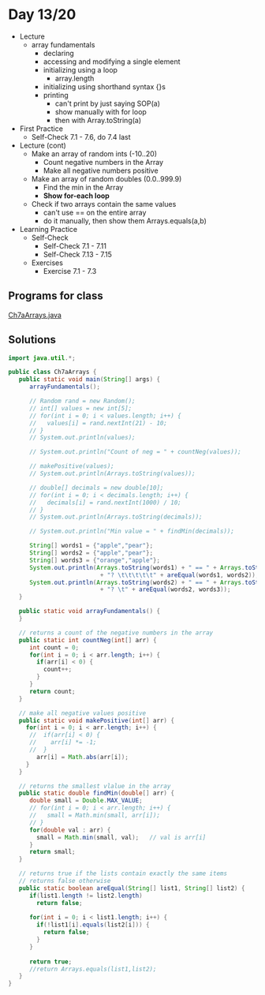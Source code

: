 # Day 13/20

+ Lecture
  - array fundamentals
    - declaring
    - accessing and modifying a single element
    - initializing using a loop
      - array.length
    - initializing using shorthand syntax {}s
    - printing
      - can't print by just saying SOP(a)
      - show manually with for loop
      - then with Array.toString(a)
+ First Practice
  - Self-Check 7.1 - 7.6, do 7.4 last
+ Lecture (cont)
  - Make an array of random ints (-10..20)
    - Count negative numbers in the Array
    - Make all negative numbers positive
  - Make an array of random doubles (0.0..999.9)
    - Find the min in the Array
    - **Show for-each loop**
  - Check if two arrays contain the same values
    - can't use == on the entire array
    - do it manually, then show them Arrays.equals(a,b)
+ Learning Practice
  - Self-Check
    - Self-Check 7.1 - 7.11
    - Self-Check 7.13 - 7.15
  - Exercises
    - Exercise 7.1 - 7.3

## Programs for class
[Ch7aArrays.java](https://github.com/sudocrystal/CS141-InteractiveLectures/blob/main/Ch7aArrays.java)

## Solutions
```java
import java.util.*;

public class Ch7aArrays {
   public static void main(String[] args) {
      arrayFundamentals();

      // Random rand = new Random();
      // int[] values = new int[5];
      // for(int i = 0; i < values.length; i++) {
      //   values[i] = rand.nextInt(21) - 10;
      // }
      // System.out.println(values);

      // System.out.println("Count of neg = " + countNeg(values));

      // makePositive(values);
      // System.out.println(Arrays.toString(values));

      // double[] decimals = new double[10];
      // for(int i = 0; i < decimals.length; i++) {
      //   decimals[i] = rand.nextInt(1000) / 10;
      // }
      // System.out.println(Arrays.toString(decimals));

      // System.out.println("Min value = " + findMin(decimals));

      String[] words1 = {"apple","pear"};
      String[] words2 = {"apple","pear"};
      String[] words3 = {"orange","apple"};
      System.out.println(Arrays.toString(words1) + " == " + Arrays.toString(words2)
                          + "? \t\t\t\t\t" + areEqual(words1, words2));
      System.out.println(Arrays.toString(words2) + " == " + Arrays.toString(words3)
                          + "? \t" + areEqual(words2, words3));
   }

   public static void arrayFundamentals() {
   }

   // returns a count of the negative numbers in the array
   public static int countNeg(int[] arr) {
      int count = 0;
      for(int i = 0; i < arr.length; i++) {
        if(arr[i] < 0) {
          count++;
        }
      }
      return count;
   }

   // make all negative values positive
   public static void makePositive(int[] arr) {
     for(int i = 0; i < arr.length; i++) {
      //  if(arr[i] < 0) {
      //    arr[i] *= -1;
      //  }
        arr[i] = Math.abs(arr[i]);
     }
   }

   // returns the smallest vlalue in the array
   public static double findMin(double[] arr) {
      double small = Double.MAX_VALUE;
      // for(int i = 0; i < arr.length; i++) {
      //   small = Math.min(small, arr[i]);
      // }
      for(double val : arr) {
        small = Math.min(small, val);   // val is arr[i]
      }
      return small;
   }

   // returns true if the lists contain exactly the same items
   // returns false otherwise
   public static boolean areEqual(String[] list1, String[] list2) {
      if(list1.length != list2.length)
        return false;
      
      for(int i = 0; i < list1.length; i++) {
        if(!list1[i].equals(list2[i])) {
          return false;
        }
      }
      
      return true;
      //return Arrays.equals(list1,list2);
   }      
}
```

